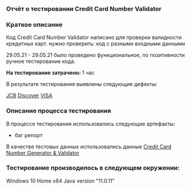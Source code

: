 ### Отчёт о тестировании Credit Card Number Validator 
### Краткое описание
Код Credit Card Number Validator написано для проверки валидности кредитных карт.
 нужно проверить:
код с разными входными данными

29.05.21 - 29.05.21 было проведено функциональное, по позитивности ручное тестирование кода.

**На тестирование затрачено:** 1 час

В результате тестирования выявлены следующие дефекты:

[JCB](https://github.com/GlebKlimenko/DZ_1.1/issues/3)
[Discover](https://github.com/GlebKlimenko/DZ_1.1/issues/2)
[VISA](https://github.com/GlebKlimenko/DZ_1.1/issues/1)
### Описание процесса тестирования

В процессе тестирования использовались следующие артефакты:

- баг репорт

В качестве тестовых данных использовались данные 
[Credit Card Number Generator & Validator](https://www.freeformatter.com/credit-card-number-generator-validator.html)

### Тестирование производилось в следующем окружении:

Windows 10 Home x64
Java version "11.0.11"


